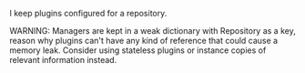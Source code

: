 I keep plugins configured for a repository. 

WARNING: Managers are kept in a weak dictionary with Repository as a key, reason why plugins can't have any kind of reference that could cause a memory leak. 
Consider using stateless plugins or instance copies of relevant information instead.